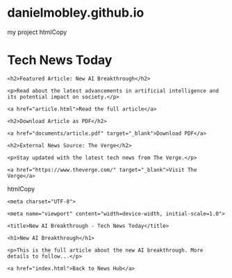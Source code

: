 # danielmobley.github.io
my project
htmlCopy<!DOCTYPE html>
<html lang="en">
<head>
    <meta charset="UTF-8">
    <meta name="viewport" content="width=device-width, initial-scale=1.0">
    <title>Tech News Today</title>
</head>
<body>
    <h1>Tech News Today</h1>

    <h2>Featured Article: New AI Breakthrough</h2>

    <p>Read about the latest advancements in artificial intelligence and its potential impact on society.</p>

    <a href="article.html">Read the full article</a>

    <h2>Download Article as PDF</h2>

    <a href="documents/article.pdf" target="_blank">Download PDF</a>

    <h2>External News Source: The Verge</h2>

    <p>Stay updated with the latest tech news from The Verge.</p>

    <a href="https://www.theverge.com/" target="_blank">Visit The Verge</a>

</body>

</html>
htmlCopy<!DOCTYPE html>

<html lang="en">

<head>

    <meta charset="UTF-8">

    <meta name="viewport" content="width=device-width, initial-scale=1.0">

    <title>New AI Breakthrough - Tech News Today</title>

</head>

<body>

    <h1>New AI Breakthrough</h1>

    <p>This is the full article about the new AI breakthrough. More details to follow...</p>

    <a href="index.html">Back to News Hub</a>

</body>

</html>
